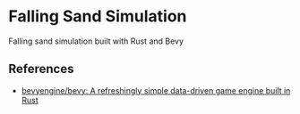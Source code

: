 # Falling Sand Simulation

Falling sand simulation built with Rust and Bevy

## References
- [bevyengine/bevy: A refreshingly simple data-driven game engine built in Rust](https://github.com/bevyengine/bevy)
